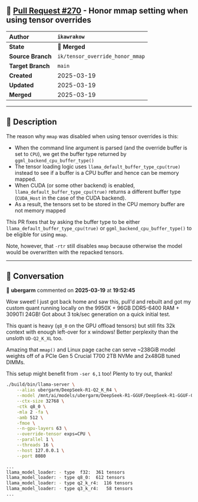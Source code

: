 ## 🔀 [Pull Request #270](https://github.com/ikawrakow/ik_llama.cpp/pull/270) - Honor mmap setting when using tensor overrides

| **Author** | `ikawrakow` |
| :--- | :--- |
| **State** | 🔀 **Merged** |
| **Source Branch** | `ik/tensor_override_honor_mmap` |
| **Target Branch** | `main` |
| **Created** | 2025-03-19 |
| **Updated** | 2025-03-19 |
| **Merged** | 2025-03-19 |

---

## 📄 Description

The reason why `mmap` was disabled when using tensor overrides is this:
* When the command line argument is parsed (and the override buffer is set to `CPU`), we get  the buffer type returned by `ggml_backend_cpu_buffer_type()`
* The tensor loading logic uses `llama_default_buffer_type_cpu(true)` instead to see if a buffer is a CPU buffer and hence can be memory mapped.
* When CUDA (or some other backend) is enabled, `llama_default_buffer_type_cpu(true)` returns a different buffer type (`CUDA_Host` in the case of the CUDA backend).
* As a result, the tensors set to be stored in the CPU memory buffer are not memory mapped

This PR fixes that by asking the buffer type to be either `llama_default_buffer_type_cpu(true)` or `ggml_backend_cpu_buffer_type()` to be eligible for using `mmap`.

Note, however, that `-rtr` still disables `mmap` because otherwise the model would be overwritten with the repacked tensors.

---

## 💬 Conversation

👤 **ubergarm** commented on **2025-03-19** at **19:52:45**

Wow sweet! I just got back home and saw this, pull'd and rebuilt and got my custom quant running locally on the 9950X + 96GB DDR5-6400 RAM + 3090TI 24GB! Got about 3 tok/sec generation on a quick initial test.

This quant is heavy (`q8_0` on the GPU offload tensors) but still fits 32k context with enough left-over for x windows! Better perplexity than the unsloth `UD-Q2_K_XL` too.

Amazing that `mmap()` and Linux page cache can serve ~238GiB model weights off of a PCIe Gen 5 Crucial T700 2TB NVMe and 2x48GB tuned DIMMs.

This setup might benefit from `-ser 6,1` too! Plenty to try out, thanks!

```bash
./build/bin/llama-server \
    --alias ubergarm/DeepSeek-R1-Q2_K_R4 \
    --model /mnt/ai/models/ubergarm/DeepSeek-R1-GGUF/DeepSeek-R1-GGUF-Q2_K_R4.gguf \
    --ctx-size 32768 \
    -ctk q8_0 \
    -mla 2 -fa \
    -amb 512 \
    -fmoe \
    --n-gpu-layers 63 \
    --override-tensor exps=CPU \
    --parallel 1 \
    --threads 16 \
    --host 127.0.0.1 \
    --port 8080

...
llama_model_loader: - type  f32:  361 tensors
llama_model_loader: - type q8_0:  612 tensors
llama_model_loader: - type q2_k_r4:  116 tensors
llama_model_loader: - type q3_k_r4:   58 tensors
...
```